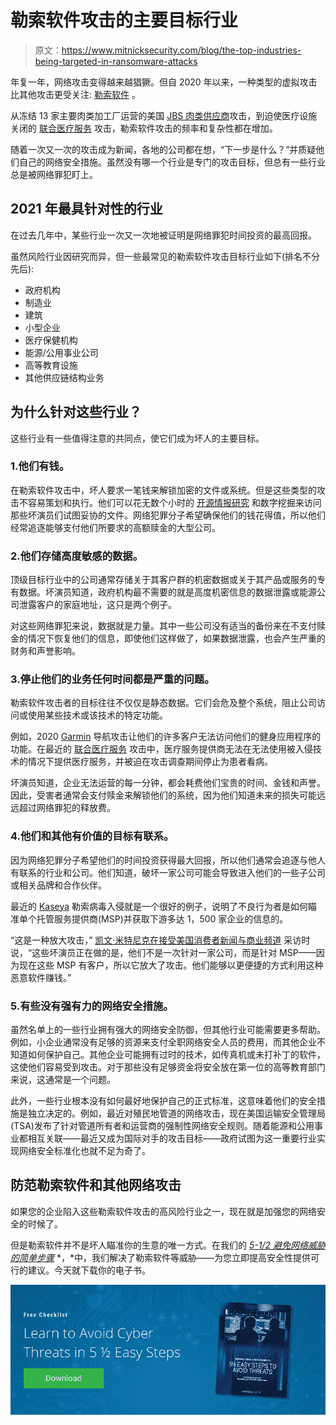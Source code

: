 # 勒索软件攻击的主要目标行业

> 原文：<https://www.mitnicksecurity.com/blog/the-top-industries-being-targeted-in-ransomware-attacks>

年复一年，网络攻击变得越来越猖獗。但自 2020 年以来，一种类型的虚拟攻击比其他攻击更受关注: [勒索软件](/blog/what-is-a-ransomware-attack) 。

从冻结 13 家主要肉类加工厂运营的美国 [JBS 肉类供应商](/blog/an-overview-of-the-2021-jbs-meat-supplier-ransomware-attack)攻击，到迫使医疗设施关闭的 [联合医疗服务](/blog/an-overview-of-the-2020-uhs-ransomware-attack) 攻击，勒索软件攻击的频率和复杂性都在增加。

随着一次又一次的攻击成为新闻，各地的公司都在想，“下一步是什么？”并质疑他们自己的网络安全措施。虽然没有哪一个行业是专门的攻击目标，但总有一些行业总是被网络罪犯盯上。

## 2021 年最具针对性的行业

在过去几年中，某些行业一次又一次地被证明是网络罪犯时间投资的最高回报。

虽然风险行业因研究而异，但一些最常见的勒索软件攻击目标行业如下(排名不分先后):

*   政府机构
*   制造业
*   建筑
*   小型企业
*   医疗保健机构
*   能源/公用事业公司
*   高等教育设施
*   其他供应链结构业务

## 为什么针对这些行业？

这些行业有一些值得注意的共同点，使它们成为坏人的主要目标。

### 1.他们有钱。

在勒索软件攻击中，坏人要求一笔钱来解锁加密的文件或系统。但是这些类型的攻击不容易策划和执行。他们可以花无数个小时的 [开源情报研究](/blog/social-engineering-terms-explained-with-examples) 和数字挖掘来访问那些坏演员们试图妥协的文件。网络犯罪分子希望确保他们的钱花得值，所以他们经常追逐能够支付他们所要求的高额赎金的大型公司。

### 2.他们存储高度敏感的数据。

顶级目标行业中的公司通常存储关于其客户群的机密数据或关于其产品或服务的专有数据。坏演员知道，政府机构最不需要的就是高度机密信息的数据泄露或能源公司泄露客户的家庭地址，这只是两个例子。

对这些网络罪犯来说，数据就是力量。其中一些公司没有适当的备份来在不支付赎金的情况下恢复他们的信息，即使他们这样做了，如果数据泄露，也会产生严重的财务和声誉影响。

### 3.停止他们的业务任何时间都是严重的问题。

勒索软件攻击者的目标往往不仅仅是静态数据。它们会危及整个系统，阻止公司访问或使用某些技术或该技术的特定功能。

例如，2020 [Garmin](/blog/2020-garmin-ransomware-attack) 导航攻击让他们的许多客户无法访问他们的健身应用程序的功能。在最近的 [联合医疗服务](/blog/an-overview-of-the-2020-uhs-ransomware-attack) 攻击中，医疗服务提供商无法在无法使用被入侵技术的情况下提供医疗服务，并被迫在攻击调查期间停止为患者看病。

坏演员知道，企业无法运营的每一分钟，都会耗费他们宝贵的时间、金钱和声誉。因此，受害者通常会支付赎金来解锁他们的系统，因为他们知道未来的损失可能远远超过网络罪犯的释放费。

### 4.他们和其他有价值的目标有联系。

因为网络犯罪分子希望他们的时间投资获得最大回报，所以他们通常会追逐与他人有联系的行业和公司。他们知道，破坏一家公司可能会导致进入他们的一些子公司或相关品牌和合作伙伴。

最近的 [Kaseya](/blog/an-overview-of-kaseya-the-biggest-ransomware-attack-on-record) 勒索病毒入侵就是一个很好的例子，说明了不良行为者是如何瞄准单个托管服务提供商(MSP)并获取下游多达 1，500 家企业的信息的。

“这是一种放大攻击，” [凯文·米特尼克在接受美国消费者新闻与商业频道](https://news.yahoo.com/1-500-firms-hit-kaseya-101411002.html) 采访时说，“这些坏演员正在做的是，他们不是一次针对一家公司，而是针对 MSP——因为现在这些 MSP 有客户，所以它放大了攻击。他们能够以更便捷的方式利用这种恶意软件赚钱。”

### 5.有些没有强有力的网络安全措施。

虽然名单上的一些行业拥有强大的网络安全防御，但其他行业可能需要更多帮助。例如，小企业通常没有足够的资源来支付全职网络安全人员的费用，而其他企业不知道如何保护自己。其他企业可能拥有过时的技术，如传真机或未打补丁的软件，这使他们容易受到攻击。对于那些没有足够资金将安全放在第一位的高等教育部门来说，这通常是一个问题。

此外，一些行业根本没有如何最好地保护自己的正式标准，这意味着他们的安全措施是独立决定的。例如，最近对殖民地管道的网络攻击，现在美国运输安全管理局(TSA)发布了针对管道所有者和运营商的强制性网络安全规则。随着能源和公用事业都相互关联——最近又成为国际对手的攻击目标——政府试图为这一重要行业实现网络安全标准化也就不足为奇了。

## 防范勒索软件和其他网络攻击

如果您的企业陷入这些勒索软件攻击的高风险行业之一，现在就是加强您的网络安全的时候了。

但是勒索软件并不是坏人瞄准你的生意的唯一方式。在我们的 [*5-1/2 避免网络威胁的简单步骤*](/lp-easy-steps-to-avoid-cyber-threats) *，*中，我们解决了勒索软件等威胁——为您立即提高安全性提供可行的建议。今天就下载你的电子书。

[![New call-to-action](img/95ee2efaa0b0e1050f47338da41f7869.png)](https://cta-redirect.hubspot.com/cta/redirect/3875471/7f9b1de1-cf7c-4700-8892-cdf9402b32cf)